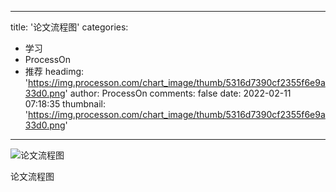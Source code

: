 
---
title: '论文流程图'
categories: 
 - 学习
 - ProcessOn
 - 推荐
headimg: 'https://img.processon.com/chart_image/thumb/5316d7390cf2355f6e9a33d0.png'
author: ProcessOn
comments: false
date: 2022-02-11 07:18:35
thumbnail: 'https://img.processon.com/chart_image/thumb/5316d7390cf2355f6e9a33d0.png'
---

<div>   
<img class="thumb" alt="论文流程图" src="https://img.processon.com/chart_image/thumb/5316d7390cf2355f6e9a33d0.png" referrerpolicy="no-referrer">
<p>论文流程图</p>  
</div>
            